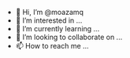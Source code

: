 - 👋 Hi, I’m @moazamq
- 👀 I’m interested in ...
- 🌱 I’m currently learning ...
- 💞️ I’m looking to collaborate on ...
- 📫 How to reach me ...

<!---
Test Readme File
moazamq/moazamq is a ✨ special ✨ repository because its `README.md` (this file) appears on your GitHub profile.
You can click the Preview link to take a look at your changes.
--->

